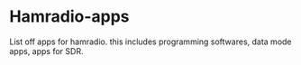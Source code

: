 # Hamradio-apps
List off apps for hamradio. this includes programming softwares, data mode apps, apps for SDR.
